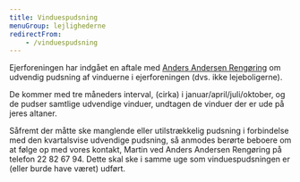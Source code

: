 ```yaml
---
title: Vinduespudsning
menuGroup: lejlighederne
redirectFrom:
    - /vinduespudsning
---
```

Ejerforeningen har indgået en aftale med [Anders Andersen Rengøring](https://www.aaren.dk/) om udvendig pudsning af vinduerne i ejerforeningen (dvs. ikke lejeboligerne).

De kommer med tre måneders interval, (cirka) i januar/april/juli/oktober, og de pudser samtlige udvendige vinduer, undtagen de vinduer der er ude på jeres altaner.

Såfremt der måtte ske manglende eller utilstrækkelig pudsning i forbindelse med den kvartalsvise udvendige pudsning, så anmodes berørte beboere om at følge op med vores kontakt, Martin ved Anders Andersen Rengøring på telefon 22&nbsp;82&nbsp;67&nbsp;94. Dette skal ske i samme uge som vinduespudsningen er (eller burde have været) udført.
